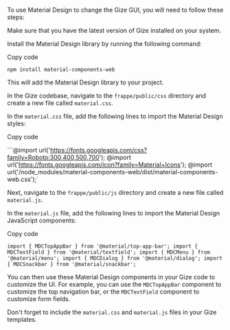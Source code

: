 To use Material Design to change the Gize GUI, you will need to follow these steps:

Make sure that you have the latest version of Gize installed on your system.

Install the Material Design library by running the following command:

Copy code

`npm install material-components-web`


This will add the Material Design library to your project.

In the Gize codebase, navigate to the `frappe/public/css` directory and create a new file called `material.css`.

In the `material.css` file, add the following lines to import the Material Design styles:

Copy code

```@import url('https://fonts.googleapis.com/css?family=Roboto:300,400,500,700'); @import url('https://fonts.googleapis.com/icon?family=Material+Icons'); @import url('/node_modules/material-components-web/dist/material-components-web.css');`

Next, navigate to the `frappe/public/js` directory and create a new file called `material.js`.

In the `material.js` file, add the following lines to import the Material Design JavaScript components:

Copy code

`import { MDCTopAppBar } from '@material/top-app-bar'; import { MDCTextField } from '@material/textfield'; import { MDCMenu } from '@material/menu'; import { MDCDialog } from '@material/dialog'; import { MDCSnackbar } from '@material/snackbar';`

You can then use these Material Design components in your Gize code to customize the UI. For example, you can use the `MDCTopAppBar` component to customize the top navigation bar, or the `MDCTextField` component to customize form fields.

Don't forget to include the `material.css` and `material.js` files in your Gize templates.


